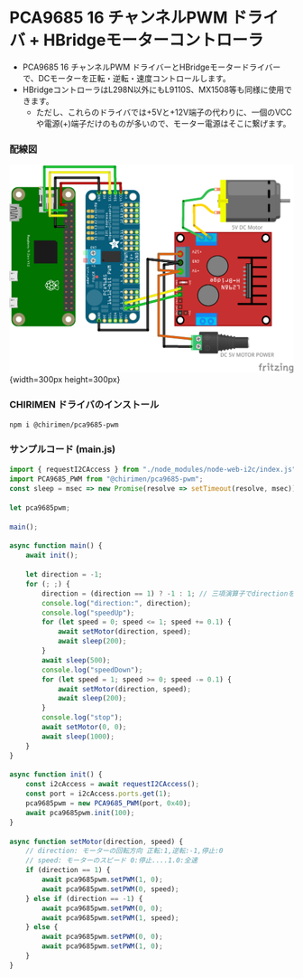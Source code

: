 # PCA9685 16 チャンネルPWM ドライバ + HBridgeモーターコントローラ

* PCA9685 16 チャンネルPWM ドライバーとHBridgeモータードライバーで、DCモーターを正転・逆転・速度コントロールします。
* HBridgeコントローラはL298N以外にもL9110S、MX1508等も同様に使用できます。
  * ただし、これらのドライバでは+5Vと+12V端子の代わりに、一個のVCCや電源(+)端子だけのものが多いので、モーター電源はそこに繋げます。

### 配線図

![配線図](./schematic.png "schematic"){width=300px height=300px}

### CHIRIMEN ドライバのインストール

```shell
npm i @chirimen/pca9685-pwm
```

### サンプルコード (main.js)

```javascript
import { requestI2CAccess } from "./node_modules/node-web-i2c/index.js";
import PCA9685_PWM from "@chirimen/pca9685-pwm";
const sleep = msec => new Promise(resolve => setTimeout(resolve, msec));

let pca9685pwm;

main();

async function main() {
    await init();

    let direction = -1;
    for (; ;) {
        direction = (direction == 1) ? -1 : 1; // 三項演算子でdirectionを反転
        console.log("direction:", direction);
        console.log("speedUp");
        for (let speed = 0; speed <= 1; speed += 0.1) {
            await setMotor(direction, speed);
            await sleep(200);
        }
        await sleep(500);
        console.log("speedDown");
        for (let speed = 1; speed >= 0; speed -= 0.1) {
            await setMotor(direction, speed);
            await sleep(200);
        }
        console.log("stop");
        await setMotor(0, 0);
        await sleep(1000);
    }
}

async function init() {
    const i2cAccess = await requestI2CAccess();
    const port = i2cAccess.ports.get(1);
    pca9685pwm = new PCA9685_PWM(port, 0x40);
    await pca9685pwm.init(100);
}

async function setMotor(direction, speed) {
    // direction: モーターの回転方向 正転:1,逆転:-1,停止:0
    // speed: モーターのスピード 0:停止....1.0:全速
    if (direction == 1) {
        await pca9685pwm.setPWM(1, 0);
        await pca9685pwm.setPWM(0, speed);
    } else if (direction == -1) {
        await pca9685pwm.setPWM(0, 0);
        await pca9685pwm.setPWM(1, speed);
    } else {
        await pca9685pwm.setPWM(0, 0);
        await pca9685pwm.setPWM(1, 0);
    }
}
```
